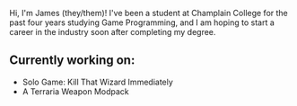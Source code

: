 Hi, I'm James (they/them)! I've been a student at Champlain College for the past four years studying Game Programming, and I am hoping to start a career in the industry soon after completing my degree.

## Currently working on:
  - Solo Game: Kill That Wizard Immediately
  - A Terraria Weapon Modpack
